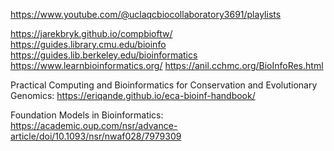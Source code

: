 https://www.youtube.com/@uclaqcbiocollaboratory3691/playlists

https://jarekbryk.github.io/compbioftw/
https://guides.library.cmu.edu/bioinfo
https://guides.lib.berkeley.edu/bioinformatics
https://www.learnbioinformatics.org/
https://anil.cchmc.org/BioInfoRes.html

Practical Computing and Bioinformatics for Conservation and Evolutionary Genomics:
https://eriqande.github.io/eca-bioinf-handbook/

Foundation Models in Bioinformatics:
https://academic.oup.com/nsr/advance-article/doi/10.1093/nsr/nwaf028/7979309
